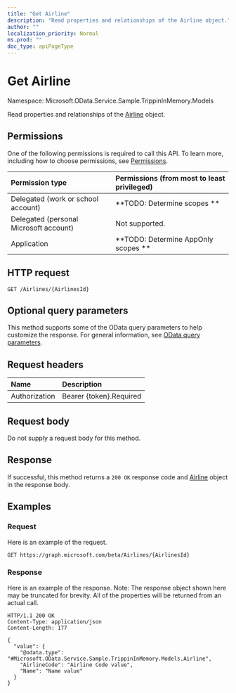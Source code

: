 ```yaml
---
title: "Get Airline"
description: "Read properties and relationships of the Airline object."
author: ""
localization_priority: Normal
ms.prod: ""
doc_type: apiPageType
---
```


# Get Airline

Namespace: Microsoft.OData.Service.Sample.TrippinInMemory.Models

Read properties and relationships of the [Airline](../resources/microsoft.odata.service.sample.trippininmemory.models-airline.md) object.

## Permissions
One of the following permissions is required to call this API. To learn more, including how to choose permissions, see [Permissions](/concepts/permissions-reference.md).

|Permission type|Permissions (from most to least privileged)|
|:---|:---|
|Delegated (work or school account)|**TODO: Determine scopes **|
|Delegated (personal Microsoft account)|Not supported.|
|Application|**TODO: Determine AppOnly scopes **|

## HTTP request
<!-- {
  "blockType": "ignored"
}
-->
``` http
GET /Airlines/{AirlinesId}
```

## Optional query parameters
This method supports some of the OData query parameters to help customize the response. For general information, see [OData query parameters](/graph/query-parameters).

## Request headers
|Name|Description|
|:---|:---|
|Authorization|Bearer {token}.Required|

## Request body
Do not supply a request body for this method.

## Response
If successful, this method returns a `200 OK` response code and [Airline](../resources/microsoft.odata.service.sample.trippininmemory.models-airline.md) object in the response body.

## Examples

### Request
Here is an example of the request.
<!-- {
  "blockType": "request",
  "name": "get_airline"
}
-->
``` http
GET https://graph.microsoft.com/beta/Airlines/{AirlinesId}
```

### Response
Here is an example of the response. Note: The response object shown here may be truncated for brevity. All of the properties will be returned from an actual call.
<!-- {
  "blockType": "response",
  "truncated": true,
  "@odata.type": "Microsoft.OData.Service.Sample.TrippinInMemory.Models.Airline"
}
-->
``` http
HTTP/1.1 200 OK
Content-Type: application/json
Content-Length: 177

{
  "value": {
    "@odata.type": "#Microsoft.OData.Service.Sample.TrippinInMemory.Models.Airline",
    "AirlineCode": "Airline Code value",
    "Name": "Name value"
  }
}
```

